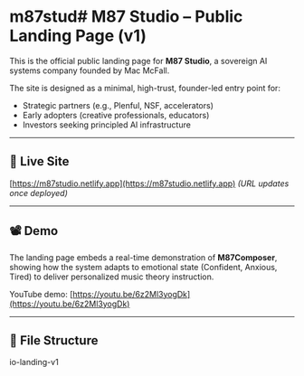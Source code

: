 # m87stud# M87 Studio – Public Landing Page (v1)

This is the official public landing page for **M87 Studio**, a sovereign AI systems company founded by Mac McFall.

The site is designed as a minimal, high-trust, founder-led entry point for:

- Strategic partners (e.g., Plenful, NSF, accelerators)
- Early adopters (creative professionals, educators)
- Investors seeking principled AI infrastructure

---

## 🔗 Live Site

[https://m87studio.netlify.app](https://m87studio.netlify.app) *(URL updates once deployed)*

---

## 📽 Demo

The landing page embeds a real-time demonstration of **M87Composer**, showing how the system adapts to emotional state (Confident, Anxious, Tired) to deliver personalized music theory instruction.

YouTube demo: [https://youtu.be/6z2Ml3yogDk](https://youtu.be/6z2Ml3yogDk)

---

## 📁 File Structure

io-landing-v1
